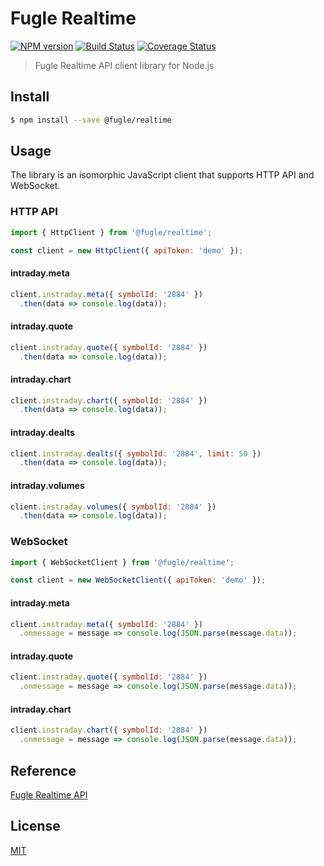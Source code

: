 # Fugle Realtime

[![NPM version][npm-image]][npm-url]
[![Build Status][travis-image]][travis-url]
[![Coverage Status][codecov-image]][codecov-url]

> Fugle Realtime API client library for Node.js

## Install

```sh
$ npm install --save @fugle/realtime
```

## Usage

The library is an isomorphic JavaScript client that supports HTTP API and WebSocket.

### HTTP API

```js
import { HttpClient } from '@fugle/realtime';

const client = new HttpClient({ apiToken: 'demo' });
```

#### intraday.meta

```js
client.instraday.meta({ symbolId: '2884' })
  .then(data => console.log(data));
```

#### intraday.quote

```js
client.instraday.quote({ symbolId: '2884' })
  .then(data => console.log(data));
```

#### intraday.chart

```js
client.instraday.chart({ symbolId: '2884' })
  .then(data => console.log(data));
```

#### intraday.dealts

```js
client.instraday.dealts({ symbolId: '2884', limit: 50 })
  .then(data => console.log(data));
```

#### intraday.volumes

```js
client.instraday.volumes({ symbolId: '2884' })
  .then(data => console.log(data));
```

### WebSocket

```js
import { WebSocketClient } from '@fugle/realtime';

const client = new WebSocketClient({ apiToken: 'demo' });
```

#### intraday.meta

```js
client.instraday.meta({ symbolId: '2884' })
  .onmessage = message => console.log(JSON.parse(message.data));
```

#### intraday.quote

```js
client.instraday.quote({ symbolId: '2884' })
  .onmessage = message => console.log(JSON.parse(message.data));
```

#### intraday.chart

```js
client.instraday.chart({ symbolId: '2884' })
  .onmessage = message => console.log(JSON.parse(message.data));
```

## Reference

[Fugle Realtime API](https://developer.fugle.tw)

## License

[MIT](LICENSE)

[npm-image]: https://img.shields.io/npm/v/@fugle/realtime.svg
[npm-url]: https://npmjs.com/package/@fugle/realtime
[travis-image]: https://img.shields.io/travis/fugle-dev/fugle-realtime-node.svg
[travis-url]: https://travis-ci.org/fugle-dev/fugle-realtime-node
[codecov-image]: https://img.shields.io/codecov/c/github/fugle-dev/fugle-realtime-node.svg
[codecov-url]: https://codecov.io/gh/fugle-dev/fugle-realtime-node
